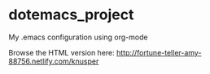 # dotemacs_project
My .emacs configuration using org-mode

Browse the HTML version here: http://fortune-teller-amy-88756.netlify.com/knusper
